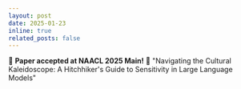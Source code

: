 ```yaml
---
layout: post
date: 2025-01-23
inline: true
related_posts: false
---
```

<div class="alert alert-info" role="alert">
🎉 <b>Paper accepted at NAACL 2025 Main!</b> 🎯 "Navigating the Cultural Kaleidoscope: A Hitchhiker's Guide to Sensitivity in Large Language Models" 
<!-- A simple inline announcement with Markdown emoji! :sparkles: :smile: -->
</div>